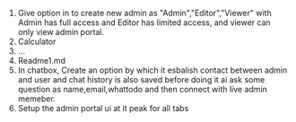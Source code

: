 1. Give option in to create new admin as "Admin","Editor","Viewer" with Admin has full access and Editor has limited access, and viewer can only view admin portal.
2. Calculator
3.  ...
4. Readme1.md
5. In chatbox, Create an option by which it esbalish contact between admin and user and chat history is also saved before doing it ai ask some question as name,email,whattodo and then connect with live admin memeber.
6. Setup the admin portal ui at it peak for all tabs

